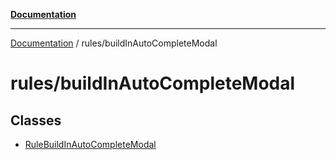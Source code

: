 [**Documentation**](https://raw.githubusercontent.com/Christian-Me/obsidian-front-matter-automate/main/doc/README.md)

***

[Documentation](https://raw.githubusercontent.com/Christian-Me/obsidian-front-matter-automate/main/doc/README.md) / rules/buildInAutoCompleteModal

# rules/buildInAutoCompleteModal

## Classes

- [RuleBuildInAutoCompleteModal](https://raw.githubusercontent.com/Christian-Me/obsidian-front-matter-automate/main/doc/rules/buildInAutoCompleteModal/classes/RuleBuildInAutoCompleteModal.md)
